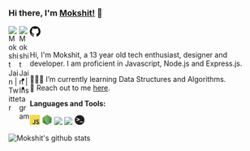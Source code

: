 ### Hi there, I'm [Mokshit!](https://mokshitjain.com) 👋

<a href="https://twitter.com/mokshit06">
  <img align="left" alt="Mokshit Jain | Twitter" width="21px" src="https://raw.githubusercontent.com/Mokshit06/Mokshit06/assets/master/twitter.svg" />
</a>

<a href="mailto:mokshitjain2006@gmail.com">
  <img align="left" alt="Mokshit Jain | Instagram" width="21px" src="https://raw.githubusercontent.com/Mokshit06/Mokshit06/assets/master/assets/gmail.svg" />
</a>

<a href="https://github.com/Mokshit06">
  <img align="left" alt="Mokshit Jain | Instagram" width="21px" src="https://raw.githubusercontent.com/github/explore/master/topics/github/github.png" />
</a>

<br />
<br />

Hi, I'm Mokshit, a 13 year old tech enthusiast, designer and developer. I am proficient in Javascript, Node.js and Express.js.

- 👨🏽‍💻 I’m currently learning Data Structures and Algorithms.
- 💬 Reach out to me [here](mailto:mokshitjain2006@gmail.com).

**Languages and Tools:**

<code><img height="20" src="https://raw.githubusercontent.com/github/explore/master/topics/javascript/javascript.png"></code>
<code><img height="20" src="https://raw.githubusercontent.com/github/explore/master/topics/nodejs/nodejs.png"></code>
<code><img height="20" src="https://raw.githubusercontent.com/Mokshit06/Mokshit06/assets/master/assets/mongodb.svg"></code>
<code><img height="20" src="https://raw.githubusercontent.com/Mokshit06/Mokshit06/assets/master/assets/git.svg"></code>
<code><img height="20" src="https://raw.githubusercontent.com/github/explore/master/topics/terminal/terminal.png"></code>

![Mokshit's github stats](https://github-readme-stats.vercel.app/api?username=mokshit06&show_icons=true&hide=["issues"])
